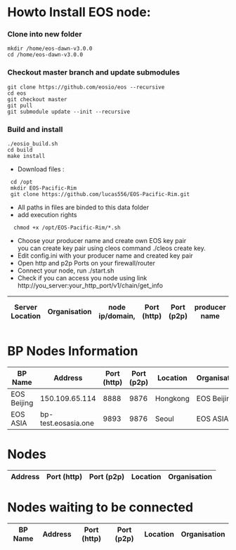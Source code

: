 # Howto Install EOS node:  

### Clone into new folder
```console
mkdir /home/eos-dawn-v3.0.0  
cd /home/eos-dawn-v3.0.0
```
### Checkout master branch and update submodules
```console
git clone https://github.com/eosio/eos --recursive
cd eos
git checkout master
git pull
git submodule update --init --recursive
```

### Build and install
```console
./eosio_build.sh
cd build
make install
```

- Download files :
```
 cd /opt
 mkdir EOS-Pacific-Rim
 git clone https://github.com/lucas556/EOS-Pacific-Rim.git
```
- All paths in files are binded to this data folder
- add execution rights  
```
  chmod +x /opt/EOS-Pacific-Rim/*.sh  
```
- Choose your producer name and create own EOS key pair  
  you can create key pair using cleos command ./cleos create key.
- Edit config.ini with your producer name and created key pair
- Open http and p2p Ports on your firewall/router
- Connect your node, run ./start.sh
- Check if you can access you node using link http://you_server:your_http_port/v1/chain/get_info 

    
| Server Location | Organisation | node ip/domain, | Port (http) |  Port (p2p) | producer name | your public key|
|-----------------|--------------|-----------------|-------------|-------------|---------------|----------------|

  
  


# BP Nodes Information
| BP Name | Address | Port (http) | Port (p2p) | Location | Organisation |
|---------|---------|-------------|------------|----------|--------------|
| EOS Beijing | 150.109.65.114 | 8888	| 9876 | Hongkong | EOS Beijing |
| EOS ASIA | bp-test.eosasia.one | 9893	| 9876 | Seoul | EOS ASIA |



# Nodes
| Address | Port (http) | Port (p2p) | Location | Organisation |
|---------|-------------|------------|----------|--------------|



# Nodes waiting to be connected
| BP Name | Address | Port (http) | Port (p2p) | Location | Organisation |
|---------|---------|-------------|------------|----------|--------------|


